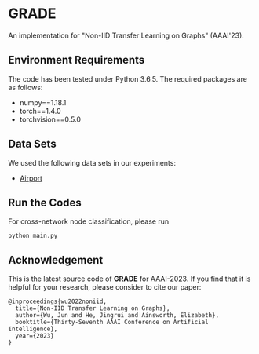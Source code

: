 # GRADE
An implementation for "Non-IID Transfer Learning on Graphs" (AAAI'23).

## Environment Requirements
The code has been tested under Python 3.6.5. The required packages are as follows:
* numpy==1.18.1
* torch==1.4.0
* torchvision==0.5.0

## Data Sets
We used the following data sets in our experiments:
* [Airport](https://github.com/GentleZhu/EGI/tree/main/data)

## Run the Codes
For cross-network node classification, please run
```
python main.py
```

## Acknowledgement
This is the latest source code of **GRADE** for AAAI-2023. If you find that it is helpful for your research, please consider to cite our paper:

```
@inproceedings{wu2022noniid,
  title={Non-IID Transfer Learning on Graphs},
  author={Wu, Jun and He, Jingrui and Ainsworth, Elizabeth},
  booktitle={Thirty-Seventh AAAI Conference on Artificial Intelligence},
  year={2023}
}
```
